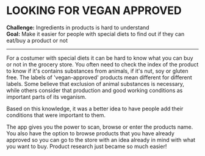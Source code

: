# LOOKING FOR VEGAN APPROVED
**Challenge:** Ingredients in products is hard to understand<br>
**Goal:** Make it easier for people with special diets to find out if they can eat/buy a product or not
_____________________________________________________________________________________
For a costumer with special diets it can be hard to know what you can buy or not in the grocery store. You often need to check the index of the product to know if it's contains substances from animals, if it's nut, soy or gluten free. 
The labels of 'vegan-approved' products mean different for different labels. Some believe that exclusion of animal substances is necessary, while others consider that production and good working conditions as important parts of its veganism.

Based on this knowledge, it was a better idea to have people add their conditions that were important to them. 

The app gives you the power to scan, browse or enter the products name. You also have the option to browse products that you have already approved so you can go to the store with an idea already in mind with what you want to buy. Product research just became so much easier!
